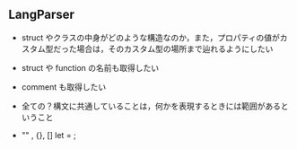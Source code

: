 ## LangParser

- struct やクラスの中身がどのような構造なのか，また，プロパティの値がカスタム型だった場合は，そのカスタム型の場所まで辿れるようにしたい

- struct や function の名前も取得したい
- comment も取得したい

- 全ての？構文に共通していることは，何かを表現するときには範囲があるということ
- "" , {}, [] let = ;
